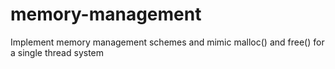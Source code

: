 # memory-management
Implement memory management schemes and mimic malloc() and free() for a single thread system
